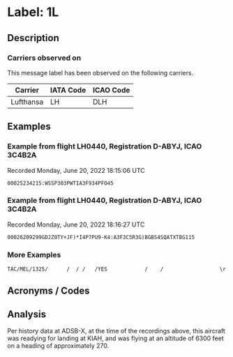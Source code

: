 # Label: 1L

## Description


### Carriers observed on

This message label has been observed on the following carriers.

Carrier | IATA Code | ICAO Code
--------------------- | ----- | -----
Lufthansa | LH | DLH

## Examples

### Example from flight LH0440, Registration D-ABYJ, ICAO 3C4B2A
Recorded Monday, June 20, 2022 18:15:06 UTC

```
00025234215:WSSP303PWTIA3F934PFO45
```



### Example from flight LH0440, Registration D-ABYJ, ICAO 3C4B2A
Recorded Monday, June 20, 2022 18:16:27 UTC

```
00026209299GDJZ0TY+JF)*I4P7PU9-K4:A3F3C5R3G)BGBS4SQATXTBG115
```

### More Examples

```
TAC/MEL/1325/      /  / /   /YES            /    /                  \r

```


## Acronyms / Codes


## Analysis

Per history data at ADSB-X, at the time of the recordings above, this aircraft was readying for landing at KIAH, and was flying at an altitude of 6300 feet on a heading of approximately 270.
